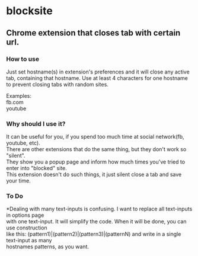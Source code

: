 # blocksite
## Chrome extension that closes tab with certain url.
### How to use
Just set hostname(s) in extension's preferences and it will close any active tab, containing that hostname.
Use at least 4 characters for one hostname to prevent closing tabs with random sites.

Examples:  
fb.com  
youtube

### Why should I use it?
It can be useful for you, if you spend too much time at social network(fb, youtube, etc).  
There are other extensions that do the same thing, but they don't work so "silent".  
They show you a popup page and inform how much times you've tried to enter into "blocked" site.  
This extension doesn't do such things, it just silent close a tab and save your time.  

### To Do
*Dealing with many text-inputs is confusing. I want to replace all text-inputs in options page  
with one text-input. It will simplify the code. When it will be done, you can use construction  
like this: (pattern1)|(pattern2)|(pattern3)|(patternN) and write in a single text-input as many  
hostnames patterns, as you want.
